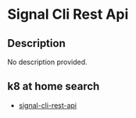 # Signal Cli Rest Api

## Description

No description provided.

## k8 at home search

- [signal-cli-rest-api](https://nanne.dev/k8s-at-home-search/#/signal-cli-rest-api)
